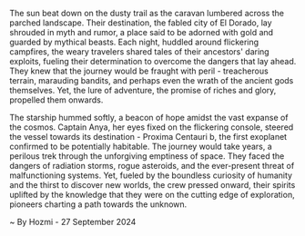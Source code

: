 
The sun beat down on the dusty trail as the caravan lumbered across the parched landscape.  Their destination, the fabled city of El Dorado, lay shrouded in myth and rumor, a place said to be adorned with gold and guarded by mythical beasts.  Each night, huddled around flickering campfires, the weary travelers shared tales of their ancestors' daring exploits, fueling their determination to overcome the dangers that lay ahead. They knew that the journey would be fraught with peril - treacherous terrain, marauding bandits, and perhaps even the wrath of the ancient gods themselves. Yet, the lure of adventure, the promise of riches and glory, propelled them onwards. 

The starship hummed softly, a beacon of hope amidst the vast expanse of the cosmos.  Captain Anya, her eyes fixed on the flickering console, steered the vessel towards its destination - Proxima Centauri b, the first exoplanet confirmed to be potentially habitable.  The journey would take years, a perilous trek through the unforgiving emptiness of space.  They faced the dangers of radiation storms, rogue asteroids, and the ever-present threat of malfunctioning systems.  Yet, fueled by the boundless curiosity of humanity and the thirst to discover new worlds, the crew pressed onward, their spirits uplifted by the knowledge that they were on the cutting edge of exploration, pioneers charting a path towards the unknown. 

~ By Hozmi - 27 September 2024
